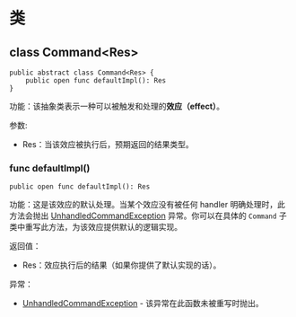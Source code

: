 # 类

## class Command\<Res>

```cangjie
public abstract class Command<Res> {
    public open func defaultImpl(): Res
}
```

功能：该抽象类表示一种可以被触发和处理的**效应（effect）**。

参数:

- Res：当该效应被执行后，预期返回的结果类型。

### func defaultImpl()

```cangjie
public open func defaultImpl(): Res
```

功能：这是该效应的默认处理。当某个效应没有被任何 handler 明确处理时，此方法会抛出 [UnhandledCommandException](./effect_package_exceptions.md#class-unhandledcommandexception) 异常。你可以在具体的 `Command` 子类中重写此方法，为该效应提供默认的逻辑实现。

返回值：

- Res：效应执行后的结果（如果你提供了默认实现的话）。

异常：

- [UnhandledCommandException](./effect_package_exceptions.md#class-unhandledcommandexception) - 该异常在此函数未被重写时抛出。
